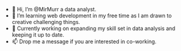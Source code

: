 - 👋 Hi, I’m @MirMurr a data analyst.
- 👀 I’m learning web development in my free time as I am drawn to creative challenging things.
- 🌱 Currently working on expanding my skill set in data analysis and keeping it up to date.
- 📫 Drop me a message if you are interested in co-working.

